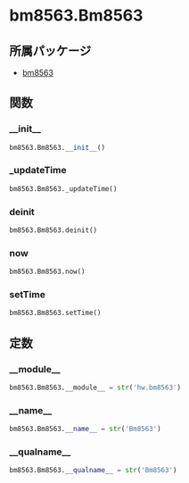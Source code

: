 # bm8563.Bm8563

## 所属パッケージ
- [bm8563](../../module/bm8563)

## 関数

### \_\_init\_\_
```python
bm8563.Bm8563.__init__()
```

### \_updateTime
```python
bm8563.Bm8563._updateTime()
```

### deinit
```python
bm8563.Bm8563.deinit()
```

### now
```python
bm8563.Bm8563.now()
```

### setTime
```python
bm8563.Bm8563.setTime()
```

## 定数

### \_\_module\_\_
```python
bm8563.Bm8563.__module__ = str('hw.bm8563')
```

### \_\_name\_\_
```python
bm8563.Bm8563.__name__ = str('Bm8563')
```

### \_\_qualname\_\_
```python
bm8563.Bm8563.__qualname__ = str('Bm8563')
```
